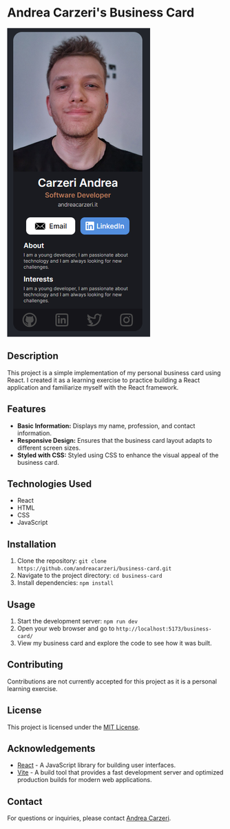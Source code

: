 # Andrea Carzeri's Business Card

![Business Card](src/assets/Sample.png)

## Description
This project is a simple implementation of my personal business card using React. I created it as a learning exercise to practice building a React application and familiarize myself with the React framework.

## Features
- **Basic Information:** Displays my name, profession, and contact information.
- **Responsive Design:** Ensures that the business card layout adapts to different screen sizes.
- **Styled with CSS:** Styled using CSS to enhance the visual appeal of the business card.

## Technologies Used
- React
- HTML
- CSS
- JavaScript

## Installation
1. Clone the repository: `git clone https://github.com/andreacarzeri/business-card.git`
2. Navigate to the project directory: `cd business-card`
3. Install dependencies: `npm install`

## Usage
1. Start the development server: `npm run dev`
2. Open your web browser and go to `http://localhost:5173/business-card/`
3. View my business card and explore the code to see how it was built.

## Contributing
Contributions are not currently accepted for this project as it is a personal learning exercise.

## License
This project is licensed under the [MIT License](https://opensource.org/licenses/MIT).

## Acknowledgements
- [React](https://reactjs.org/) - A JavaScript library for building user interfaces.
- [Vite](https://vitejs.dev/) - A build tool that provides a fast development server and optimized production builds for modern web applications.

## Contact
For questions or inquiries, please contact [Andrea Carzeri](mailto:andreacarzeri@gmail.com).
